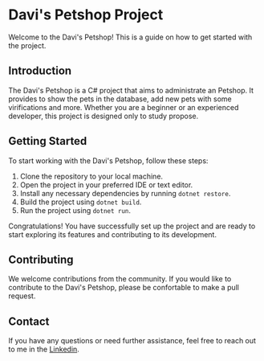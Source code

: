 # Davi's Petshop Project

Welcome to the Davi's Petshop! This is a guide on how to get started with the project.

## Introduction

The Davi's Petshop is a C# project that aims to administrate an Petshop. It provides to show the pets in the database, add new pets with some virifications and more. Whether you are a beginner or an experienced developer, this project is designed only to study propose.

## Getting Started

To start working with the Davi's Petshop, follow these steps:

1. Clone the repository to your local machine.
2. Open the project in your preferred IDE or text editor.
3. Install any necessary dependencies by running ```dotnet restore```.
4. Build the project using ```dotnet build```.
6. Run the project using ```dotnet run```.

Congratulations! You have successfully set up the project and are ready to start exploring its features and contributing to its development.

## Contributing

We welcome contributions from the community. If you would like to contribute to the Davi's Petshop, please be confortable to make a pull request.


## Contact

If you have any questions or need further assistance, feel free to reach out to me in the [Linkedin](https://www.linkedin.com/in/phrdavis/).
